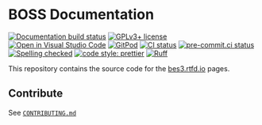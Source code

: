 # BOSS Documentation

[![Documentation build status](https://readthedocs.org/projects/bes3/badge/?version=latest)](https://bes3.readthedocs.io)
[![GPLv3+ license](https://img.shields.io/badge/License-GPLv3+-blue.svg)](https://www.gnu.org/licenses/gpl-3.0-standalone.html)
[![Open in Visual Studio Code](https://img.shields.io/badge/vscode-open-blue?logo=visualstudiocode)](https://open.vscode.dev/redeboer/bossdoc)
[![GitPod](https://img.shields.io/badge/gitpod-open-blue?logo=gitpod)](https://gitpod.io/#https://github.com/redeboer/bossdoc)
[![CI status](https://github.com/redeboer/bossdoc/workflows/CI/badge.svg)](https://github.com/redeboer/bossdoc/actions?query=branch%3Amaster+workflow%3ACI)
[![pre-commit.ci status](https://results.pre-commit.ci/badge/github/redeboer/bossdoc/main.svg)](https://results.pre-commit.ci/latest/github/redeboer/bossdoc/main)
[![Spelling checked](https://img.shields.io/badge/cspell-checked-brightgreen.svg)](https://github.com/streetsidesoftware/cspell/tree/master/packages/cspell)
[![code style: prettier](https://img.shields.io/badge/code_style-prettier-ff69b4.svg?style=flat-square)](https://github.com/prettier/prettier)
[![Ruff](https://img.shields.io/endpoint?url=https://raw.githubusercontent.com/charliermarsh/ruff/main/assets/badge/v2.json)](https://github.com/astral-sh/ruff)

This repository contains the source code for the
[bes3.rtfd.io](https://bes3.readthedocs.io) pages.

## Contribute

See [`CONTRIBUTING.md`](./CONTRIBUTING.md)
